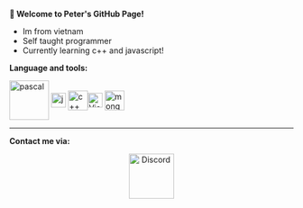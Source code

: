 **👋 Welcome to Peter's GitHub Page!**
- Im from vietnam 
-  Self taught programmer
-    Currently learning c++ and javascript!

**Language and tools:**


<img align="middle" alt="pascal" width="70px" src="https://wiki.freepascal.org/images/4/4f/fpc_running_logo.gif" /> <img align="middle" alt="js" width="26px" src="https://i.imgur.com/3u1wzwE.png" /> <img align="middle" alt="c++" width="35px" src="https://i.imgur.com/h0oxKKq.png" /><img align="middle" alt="Visual Studio Code" width="26px" src="https://i.imgur.com/LwSdAlE.png" /> <img align="middle" alt="mongodb" width="35x" src="https://imgur.com/xN5cFRr.png" />

---
**Contact me via:**
<p align="center">
<a href="https://discord.com/users/797266146000633888">
    <img src="https://user-images.githubusercontent.com/59381835/92191514-d649ad80-ee18-11ea-9bc4-e95c7a122a99.png" alt="Discord" width="80"/>
